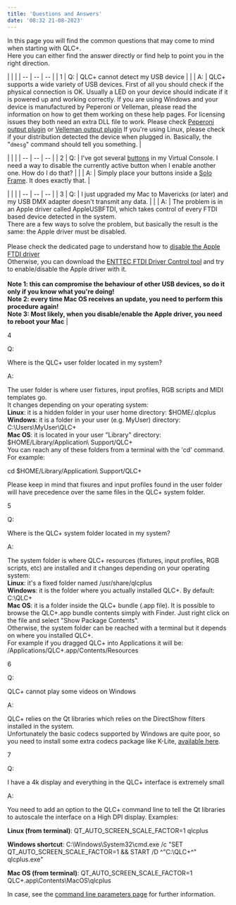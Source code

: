 ```yaml
---
title: 'Questions and Answers'
date: '08:32 21-08-2023'
---
```


In this page you will find the common questions that may come to mind when starting with QLC+.  
Here you can either find the answer directly or find help to point you in the right direction.  
  

| | |
| -- | -- | -- |
| 1 | Q: | QLC+ cannot detect my USB device |
| | A: | QLC+ supports a wide variety of USB devices. First of all you should check if the physical connection is OK. Usually a LED on your device should indicate if it is powered up and working correctly. &#10; &#10;
If you are using Windows and your device is manufactured by Peperoni or Velleman, please read the information on how to get them working on these help pages. For licensing issues they both need an extra DLL file to work. Please check [Peperoni output plugin](peperonioutput.html) or [Velleman output plugin](vellemanoutput.html) &#10; If you're using Linux, please check if your distribution detected the device when plugged in. Basically, the "`dmesg`" command should tell you something. |
  
| | |
| -- | -- | -- |
| 2 | Q: | I've got several [buttons](vcbutton.html) in my Virtual Console. I need a way to disable the currently active button when I enable another one. How do I do that? |
| | A: | Simply place your buttons inside a [Solo Frame](vcsoloframe.html). It does exactly that. |

| | |
| -- | -- | -- |
| 3 | Q: | I just upgraded my Mac to Mavericks (or later) and my USB DMX adapter doesn't transmit any data. |
| | A: | The problem is in an Apple driver called AppleUSBFTDI, which takes control of every FTDI based device detected in the system.<br>
There are a few ways to solve the problem, but basically the result is the same: the Apple driver must be disabled.<br>
<br>
Please check the dedicated page to understand how to [disable the Apple FTDI driver](disable_apple_ftdi_driver.html)<br>
Otherwise, you can download the [ENTTEC FTDI Driver Control tool](https://www.dmxis.com/release/FtdiDriverControl.zip) and try to enable/disable the Apple driver with it.<br>
<br>
**Note 1: this can compromise the behaviour of other USB devices, so do it only if you know what you're doing!**<br>
**Note 2: every time Mac OS receives an update, you need to perform this procedure again!**<br>
**Note 3: Most likely, when you disable/enable the Apple driver, you need to reboot your Mac** |
  

4

Q:

Where is the QLC+ user folder located in my system?

A:

The user folder is where user fixtures, input profiles, RGB scripts and MIDI templates go.  
It changes depending on your operating system:  
**Linux**: it is a hidden folder in your user home directory: $HOME/.qlcplus  
**Windows**: it is a folder in your user (e.g. MyUser) directory: C:\\Users\\MyUser\\QLC+  
**Mac OS**: it is located in your user "Library" directory: $HOME/Library/Application\\ Support/QLC+  
You can reach any of these folders from a terminal with the 'cd' command. For example:  

cd $HOME/Library/Application\\ Support/QLC+

Please keep in mind that fixures and input profiles found in the user folder will have precedence over the same files in the QLC+ system folder.  

  

5

Q:

Where is the QLC+ system folder located in my system?

A:

The system folder is where QLC+ resources (fixtures, input profiles, RGB scripts, etc) are installed and it changes depending on your operating system:  
**Linux**: it's a fixed folder named /usr/share/qlcplus  
**Windows**: it is the folder where you actually installed QLC+. By default: C:\\QLC+  
**Mac OS**: it is a folder inside the QLC+ bundle (.app file). It is possible to browse the QLC+.app bundle contents simply with Finder. Just right click on the file and select "Show Package Contents".  
Otherwise, the system folder can be reached with a terminal but it depends on where you installed QLC+.  
For example if you dragged QLC+ into Applications it will be: /Applications/QLC+.app/Contents/Resources

  

6

Q:

QLC+ cannot play some videos on Windows

A:

QLC+ relies on the Qt libraries which relies on the DirectShow filters installed in the system.  
Unfortunately the basic codecs supported by Windows are quite poor, so you need to install some extra codecs package like K-Lite, [available here](https://www.codecguide.com/download_kl.htm).

  

7

Q:

I have a 4k display and everything in the QLC+ interface is extremely small

A:

You need to add an option to the QLC+ command line to tell the Qt libraries to autoscale the interface on a High DPI display. Examples:  

**Linux (from terminal)**: QT\_AUTO\_SCREEN\_SCALE\_FACTOR=1 qlcplus

**Windows shortcut**: C:\\Windows\\System32\\cmd.exe /c "SET QT\_AUTO\_SCREEN\_SCALE\_FACTOR=1 && START /D ^"C:\\QLC+^" qlcplus.exe"

**Mac OS (from terminal)**: QT\_AUTO\_SCREEN\_SCALE\_FACTOR=1 QLC+.app\\Contents\\MacOS\\qlcplus

In case, see the [command line parameters page](commandlineparameters.html) for further information.